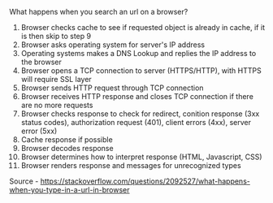 What happens when you search an url on a browser?

1. Browser checks cache to see if requested object is already in cache, if it is then skip to step 9
2. Browser asks operating system for server's IP address 
3. Operating systems makes a DNS Lookup and replies the IP address to the browser
4. Browser opens a TCP connection to server (HTTPS/HTTP), with HTTPS will require SSL layer
5. Browser sends HTTP request through TCP connection
6. Browser receives HTTP response and closes TCP connection if there are no more requests
7. Browser checks response to check for redirect, conition response (3xx status codes), authorization request (401), client errors (4xx), server error (5xx)
8. Cache response if possible
9. Browser decodes response
10. Browser determines how to interpret response (HTML, Javascript, CSS)
11. Browser renders response and messages for unrecognized types

Source - https://stackoverflow.com/questions/2092527/what-happens-when-you-type-in-a-url-in-browser